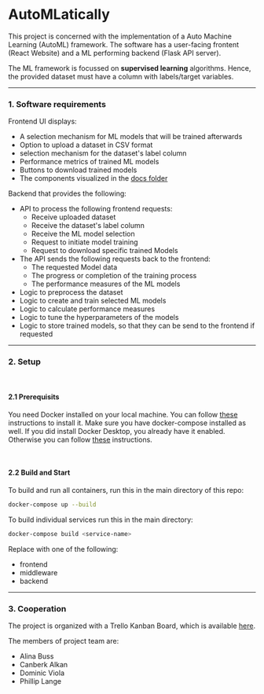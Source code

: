 # AutoMLatically

This project is concerned with the implementation of a Auto Machine Learning (AutoML) framework. 
The software has a user-facing frontent (React Website) and a ML performing backend (Flask API server).

The ML framework is focussed on **supervised learning** algorithms. Hence, the provided dataset must have a column with labels/target variables.

---
### 1. Software requirements
Frontend UI displays:
- A selection mechanism for ML models that will be trained afterwards
- Option to upload a dataset in CSV format
- selection mechanism for the dataset's label column
- Performance metrics of trained ML models
- Buttons to download trained models
- The components visualized in the [docs folder](./docs/)

Backend that provides the following:
- API to process the following frontend requests: 
    - Receive uploaded dataset 
    - Receive the dataset's label column
    - Receive the ML model selection 
    - Request to initiate model training
    - Request to download specific trained Models
- The API sends the following requests back to the frontend:
    - The requested Model data
    - The progress or completion of the training process
    - The performance measures of the ML models
- Logic to preprocess the dataset
- Logic to create and train selected ML models
- Logic to calculate performance measures
- Logic to tune the hyperparameters of the models
- Logic to store trained models, so that they can be send to the frontend if requested
---

### 2. Setup

<br>

#### 2.1 Prerequisits
You need Docker installed on your local machine. You can follow [these](https://docs.docker.com/engine/install/) instructions to install it. Make sure you have docker-compose installed as well. If you did install Docker Desktop, you already have it enabled. Otherwise you can follow [these](https://docs.docker.com/compose/install/) instructions. 

<br>

#### 2.2 Build and Start
To build and run all containers, run this in the main directory of this repo:

```bash
docker-compose up --build
```

To build individual services run this in the main directory:

```bash
docker-compose build <service-name>
```

Replace <service-name> with one of the following:
- frontend
- middleware
- backend

---
### 3. Cooperation

The project is organized with a Trello Kanban Board, which is available [here](https://trello.com/b/lVgtr38t/automlatically).

The members of project team are:
- Alina Buss
- Canberk Alkan
- Dominic Viola
- Phillip Lange